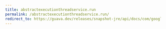 ```yaml
---
title: abstractexecutionthreadservice.run
permalink: /abstractexecutionthreadservice.run/
redirect_to: https://guava.dev/releases/snapshot-jre/api/docs/com/google/common/util/concurrent/AbstractExecutionThreadService.html#run--
---
```

